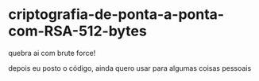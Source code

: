 # criptografia-de-ponta-a-ponta-com-RSA-512-bytes
quebra ai com brute force!

depois eu posto o código, ainda quero usar para algumas coisas pessoais
